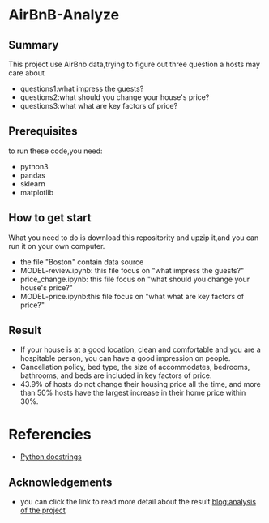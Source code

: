 # AirBnB-Analyze
## Summary
This project use AirBnb data,trying to figure out three question a hosts may care about
- questions1:what impress the guests?
- questions2:what should you change your house's price?
- questions3:what what are key factors of price?


## Prerequisites
to run these code,you need:
- python3
- pandas
- sklearn
- matplotlib
## How to get start
What you need to do is download this repositority and upzip it,and you can run it on your own computer.
- the file "Boston" contain data source
- MODEL-review.ipynb: this file focus on "what impress the guests?"
- price_change.ipynb: this file focus on "what should you change your house's price?"
- MODEL-price.ipynb:this file focus on "what what are key factors of price?"

## Result
- If your house is at a good location, clean and comfortable and you are a hospitable person, you can have a good impression on people.
- Cancellation policy, bed type, the size of accommodates, bedrooms, bathrooms, and beds are included in key factors of price.
- 43.9% of hosts do not change their housing price all the time, and more than 50% hosts have the largest increase in their home price within 30%.

# Referencies
- [Python docstrings](https://www.python.org/dev/peps/pep-0257/)

## Acknowledgements
- you can click the link to read more detail about the result [blog:analysis of the project](https://medium.com/@minghao668/three-things-you-need-to-know-before-you-become-an-airbnb-host-29ed15fe557c)